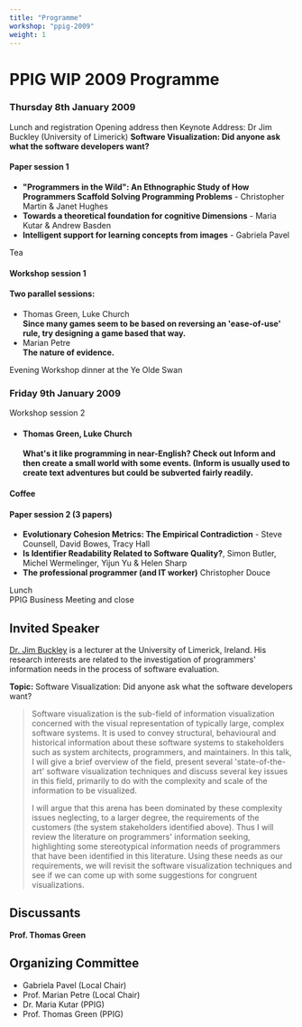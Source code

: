 ```yaml
---
title: "Programme"
workshop: "ppig-2009"
weight: 1
---
```




PPIG WIP 2009 Programme
=======================

### Thursday 8th January 2009

Lunch and registration Opening address then Keynote Address: Dr Jim Buckley (University of Limerick) **Software Visualization: Did anyone ask what the software developers want?**

#### Paper session 1

*   **"Programmers in the Wild": An Ethnographic Study of How Programmers Scaffold Solving Programming Problems** - Christopher Martin & Janet Hughes
*   **Towards a theoretical foundation for cognitive Dimensions** - Maria Kutar & Andrew Basden
*   **Intelligent support for learning concepts from images** - Gabriela Pavel

Tea

#### Workshop session 1

#### Two parallel sessions:

*   Thomas Green, Luke Church  
    **Since many games seem to be based on reversing an 'ease-of-use' rule, try designing a game based that way.**
*   Marian Petre  
    **The nature of evidence.**

Evening Workshop dinner at the Ye Olde Swan

### Friday 9th January 2009

Workshop session 2

*   #### Thomas Green, Luke Church  
    **What's it like programming in near-English? Check out Inform and then create a small world with some events. (Inform is usually used to create text adventures but could be subverted fairly readily.**
    

#### Coffee

#### Paper session 2 (3 papers)

*   **Evolutionary Cohesion Metrics: The Empirical Contradiction** - Steve Counsell, David Bowes, Tracy Hall
*   **Is Identifier Readability Related to Software Quality?**, Simon Butler, Michel Wermelinger, Yijun Yu & Helen Sharp
*   **The professional programmer (and IT worker)** Christopher Douce

Lunch  
PPIG Business Meeting and close

Invited Speaker
---------------

[Dr. Jim Buckley](http://www.csis.ul.ie/staff/JimBuckley/) is a lecturer at the University of Limerick, Ireland. His research interests are related to the investigation of programmers' information needs in the process of software evaluation.

**Topic:** Software Visualization: Did anyone ask what the software developers want?

> Software visualization is the sub-field of information visualization concerned with the visual representation of typically large, complex software systems. It is used to convey structural, behavioural and historical information about these software systems to stakeholders such as system architects, programmers, and maintainers. In this talk, I will give a brief overview of the field, present several 'state-of-the-art' software visualization techniques and discuss several key issues in this field, primarily to do with the complexity and scale of the information to be visualized.
> 
> I will argue that this arena has been dominated by these complexity issues neglecting, to a larger degree, the requirements of the customers (the system stakeholders identified above). Thus I will review the literature on programmers' information seeking, highlighting some stereotypical information needs of programmers that have been identified in this literature. Using these needs as our requirements, we will revisit the software visualization techniques and see if we can come up with some suggestions for congruent visualizations.

Discussants
-----------

**Prof. Thomas Green**

Organizing Committee
--------------------

*   Gabriela Pavel (Local Chair)
*   Prof. Marian Petre (Local Chair)
*   Dr. Maria Kutar (PPIG)
*   Prof. Thomas Green (PPIG)
